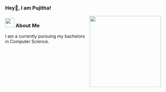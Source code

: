 ### Hey👋, I am Pujitha!
<img align='right' src="https://media.giphy.com/media/26DN2hUeMwRd2P1o4/giphy.gif" width="230">

<!--
**pujthej/pujthej** is a ✨ _special_ ✨ repository because its `README.md` (this file) appears on your GitHub profile.

Here are some ideas to get you started:

- 🔭 I’m currently working on ...
- 🌱 I’m currently learning ...
- 👯 I’m looking to collaborate on ...
- 🤔 I’m looking for help with ...
- 💬 Ask me about ...
- 📫 How to reach me: ...
- 😄 Pronouns: ...
- ⚡ Fun fact: ...
-->



### <img src="https://media.giphy.com/media/WUlplcMpOCEmTGBtBW/giphy.gif" width="30"> About Me
I am a currently pursuing my bachelors in Computer Science.
